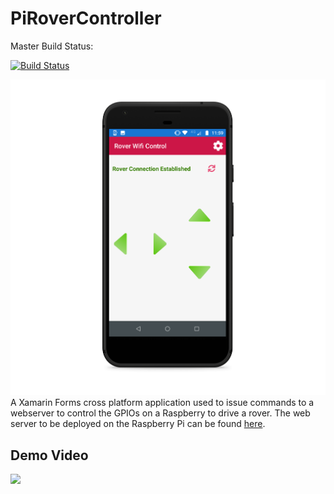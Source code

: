 # PiRoverController

Master Build Status:

[![Build Status](https://dev.azure.com/callumhoughton13/callumhoughton13/_apis/build/status/CallumHoughton18.PiRoverController?branchName=master)](https://dev.azure.com/callumhoughton13/callumhoughton13/_build/latest?definitionId=3&branchName=master)

![](<https://raw.githubusercontent.com/CallumHoughton18/PiRoverController/master/docs/images/AndroidMockup.png>)A Xamarin Forms cross platform application used to issue commands to a webserver to control the GPIOs on a Raspberry to drive a rover. 
The web server to be deployed on the Raspberry Pi can be found [here](<https://github.com/CallumHoughton18/PiRoverWebServer>).

## Demo Video

[![](https://img.youtube.com/vi/dnlcQPna3ew/0.jpg)](https://www.youtube.com/watch?v=dnlcQPna3ew)

